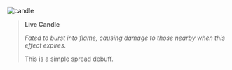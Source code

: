 ![candle]

> **Live Candle**
>
> *Fated to burst into flame, causing damage to those nearby when this effect
> expires.*
>
> This is a simple spread debuff.

[candle]: /amr/gorai/debuffs/live-candle.png#debuff
